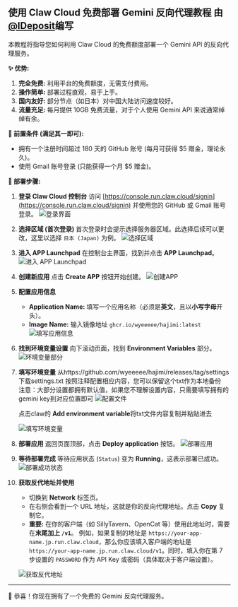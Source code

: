 ## 使用 Claw Cloud 免费部署 Gemini 反向代理教程 由[@IDeposit](https://github.com/IDeposit)编写

本教程将指导您如何利用 Claw Cloud 的免费额度部署一个 Gemini API 的反向代理服务。

**✨ 优势:**

1.  **完全免费:** 利用平台的免费额度，无需支付费用。
2.  **操作简单:** 部署过程直观，易于上手。
3.  **国内友好:** 部分节点（如日本）对中国大陆访问速度较好。
4.  **流量充足:** 每月提供 10GB 免费流量，对于个人使用 Gemini API 来说通常绰绰有余。

**🔑 前置条件 (满足其一即可):**

*   拥有一个注册时间超过 180 天的 GitHub 账号 (每月可获得 $5 赠金，理论永久)。
*   使用 Gmail 账号登录 (只能获得一个月 $5 赠金)。

**🚀 部署步骤:**

1.  **登录 Claw Cloud 控制台**
    访问 [https://console.run.claw.cloud/signin](https://console.run.claw.cloud/signin) 并使用您的 GitHub 或 Gmail 账号登录。
    ![登录界面](./img/claw/1.png)

2.  **选择区域 (首次登录)**
    首次登录时会提示选择服务器区域。此选择后续可以更改，这里以选择 `日本 (Japan)` 为例。
    ![选择区域](./img/claw/2.png)

3.  **进入 APP Launchpad**
    在控制台主界面，找到并点击 **APP Launchpad**。
    ![进入 APP Launchpad](./img/claw/3.png)

4.  **创建新应用**
    点击 **Create APP** 按钮开始创建。
    ![创建APP](./img/claw/4.png)

5.  **配置应用信息**
    *   **Application Name:** 填写一个应用名称（必须是**英文**，且以**小写字母**开头）。
    *   **Image Name:** 输入镜像地址 `ghcr.io/wyeeeee/hajimi:latest`
    ![填写应用信息](./img/claw/5.png)

6.  **找到环境变量设置**
    向下滚动页面，找到 **Environment Variables** 部分。
    ![环境变量部分](./img/claw/6.png)

7.  **填写环境变量**
    从https://github.com/wyeeeee/hajimi/releases/tag/settings 下载settings.txt
    按照注释配置相应内容，您可以保留这个txt作为本地备份<br>
    注意：大部分设置都拥有默认值，如果您不理解设置内容，只需要填写拥有的gemini key到对应位置即可
    ![配置文件](./img/claw/settings.png)
    
    点击claw的 **Add environment variable**将txt文件内容复制并粘贴进去

    ![填写环境变量](./img/claw/env.png)

7.  **部署应用**
    返回页面顶部，点击 **Deploy application** 按钮。
    ![部署应用](./img/claw/8.png)

8.  **等待部署完成**
    等待应用状态 (`Status`) 变为 **Running**，这表示部署已成功。
    ![部署成功状态](./img/claw/9.png)

9. **获取反代地址并使用**
    *   切换到 **Network** 标签页。
    *   在右侧会看到一个 URL 地址，这就是你的反向代理地址。点击 **Copy** 复制它。
    *   **重要:** 在你的客户端（如 SillyTavern、OpenCat 等）使用此地址时，需要在**末尾加上 `/v1`**。
        例如，如果复制的地址是 `https://your-app-name.jp.run.claw.cloud`，那么你应该填入客户端的地址是 `https://your-app-name.jp.run.claw.cloud/v1`。同时，填入你在第 7 步设置的 `PASSWORD` 作为 API Key 或密码（具体取决于客户端设置）。

    ![获取反代地址](./img/claw/10.png)

---

🎉 恭喜！你现在拥有了一个免费的 Gemini 反向代理服务。
